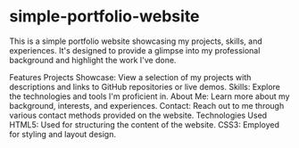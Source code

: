 # simple-portfolio-website
 This is a simple portfolio website showcasing my projects, skills, and experiences. It's designed to provide a glimpse into my professional background and highlight the work I've done.

Features
Projects Showcase: View a selection of my projects with descriptions and links to GitHub repositories or live demos.
Skills: Explore the technologies and tools I'm proficient in.
About Me: Learn more about my background, interests, and experiences.
Contact: Reach out to me through various contact methods provided on the website.
Technologies Used
HTML5: Used for structuring the content of the website.
CSS3: Employed for styling and layout design.

